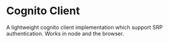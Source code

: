 # Cognito Client

A lightweight cognito client implementation which support SRP authentication.
Works in node and the browser.
